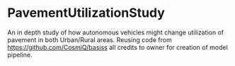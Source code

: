 # PavementUtilizationStudy
An in depth study of how autonomous vehicles might change utilization of pavement in both Urban/Rural areas.
Reusing code from https://github.com/CosmiQ/basiss all credits to owner for creation of model pipeline.
